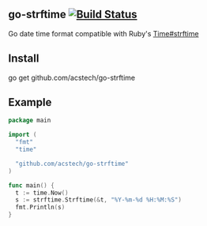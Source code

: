 ## go-strftime [![Build Status](https://travis-ci.org/acstech/go-strftime.svg)](https://travis-ci.org/acstech/go-strftime)

Go date time format compatible with Ruby's [Time#strftime](http://ruby-doc.org/core-2.2.2/Time.html#method-i-strftime)


## Install
go get github.com/acstech/go-strftime


## Example

```go
package main

import (
  "fmt"
  "time"

  "github.com/acstech/go-strftime"
)

func main() {
  t := time.Now()
  s := strftime.Strftime(&t, "%Y-%m-%d %H:%M:%S")
  fmt.Println(s)
}
```
